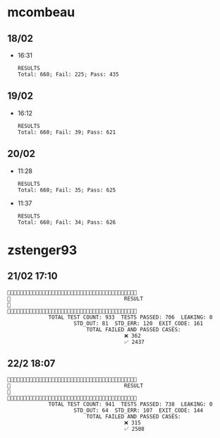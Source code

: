 # mcombeau
## 18/02
- 16:31
	```mcombeau
	RESULTS
	Total: 660; Fail: 225; Pass: 435
	```
## 19/02
- 16:12
    ```mcombeau
    RESULTS
    Total: 660; Fail: 39; Pass: 621
    ```
## 20/02 
- 11:28
    ```mcombeau
    RESULTS
    Total: 660; Fail: 35; Pass: 625
    ```
- 11:37
    ```mcombeau
    RESULTS
    Total: 660; Fail: 34; Pass: 626
    ```

# zstenger93
## 21/02 17:10
```
🏁🏁🏁🏁🏁🏁🏁🏁🏁🏁🏁🏁🏁🏁🏁🏁🏁🏁🏁🏁🏁🏁🏁🏁🏁🏁🏁🏁🏁🏁🏁🏁🏁🏁🏁🏁🏁🏁🏁🏁🏁
🏁                                    RESULT                                    🏁
🏁🏁🏁🏁🏁🏁🏁🏁🏁🏁🏁🏁🏁🏁🏁🏁🏁🏁🏁🏁🏁🏁🏁🏁🏁🏁🏁🏁🏁🏁🏁🏁🏁🏁🏁🏁🏁🏁🏁🏁🏁
             TOTAL TEST COUNT: 933  TESTS PASSED: 706  LEAKING: 0
                     STD_OUT: 81  STD_ERR: 120  EXIT_CODE: 161
                         TOTAL FAILED AND PASSED CASES:
                                     ❌ 362
                                     ✅ 2437
```

## 22/2 18:07
```
🏁🏁🏁🏁🏁🏁🏁🏁🏁🏁🏁🏁🏁🏁🏁🏁🏁🏁🏁🏁🏁🏁🏁🏁🏁🏁🏁🏁🏁🏁🏁🏁🏁🏁🏁🏁🏁🏁🏁🏁🏁
🏁                                    RESULT                                    🏁
🏁🏁🏁🏁🏁🏁🏁🏁🏁🏁🏁🏁🏁🏁🏁🏁🏁🏁🏁🏁🏁🏁🏁🏁🏁🏁🏁🏁🏁🏁🏁🏁🏁🏁🏁🏁🏁🏁🏁🏁🏁
             TOTAL TEST COUNT: 941  TESTS PASSED: 738  LEAKING: 0 
                     STD_OUT: 64  STD_ERR: 107  EXIT_CODE: 144  
                         TOTAL FAILED AND PASSED CASES:
                                     ❌ 315   
                                     ✅ 2508
```
